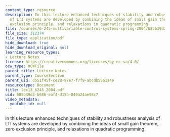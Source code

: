```yaml
---
content_type: resource
description: In this lecture enhanced techniques of stability and robustness analysis
  of LTI systems are developed by combining the ideas of small gain theorem, zero
  exclusion principle, and relaxations in quadratic programming.
file: /courses/6-245-multivariable-control-systems-spring-2004/685b39d2b686eaf4d15b840a24ae98c7_lec13_6245_2004.pdf
file_size: 312374
file_type: application/pdf
hide_download: true
hide_download_original: null
learning_resource_types:
- Lecture Notes
license: https://creativecommons.org/licenses/by-nc-sa/4.0/
ocw_type: OCWFile
parent_title: Lecture Notes
parent_type: CourseSection
parent_uid: d551f45f-ce28-97e7-f7f9-abcdb5561a4e
resourcetype: Document
title: lec13_6245_2004.pdf
uid: 685b39d2-b686-eaf4-d15b-840a24ae98c7
video_metadata:
  youtube_id: null
---
```

In this lecture enhanced techniques of stability and robustness analysis of LTI systems are developed by combining the ideas of small gain theorem, zero exclusion principle, and relaxations in quadratic programming.
